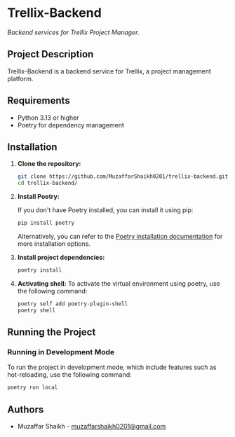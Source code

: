 # Trellix-Backend

_Backend services for Trellix Project Manager._

## Project Description

Trellix-Backend is a backend service for Trellix, a project management platform.

## Requirements

- Python 3.13 or higher
- Poetry for dependency management

## Installation

1. **Clone the repository:**

    ```sh
    git clone https://github.com/MuzaffarShaikh0201/trellix-backend.git
    cd trellix-backend/
    ```

2. **Install Poetry:**

    If you don't have Poetry installed, you can install it using pip:

    ```sh
    pip install poetry
    ```

    Alternatively, you can refer to the [Poetry installation documentation](https://python-poetry.org/docs/#installation) for more installation options.

3. **Install project dependencies:**

    ```sh
    poetry install
    ```

4. **Activating shell:**
    To activate the virtual environment using poetry, use the following command:

    ```sh
    poetry self add poetry-plugin-shell
    poetry shell
    ```

## Running the Project

### Running in Development Mode

To run the project in development mode, which include features such as hot-reloading, use the following command:

```sh
poetry run local
```

## Authors
- Muzaffar Shaikh - [muzaffarshaikh0201@gmail.com](mailto:"Muzaffar%20Shaikh"<muzaffarshaikh0201@gmail.com>)